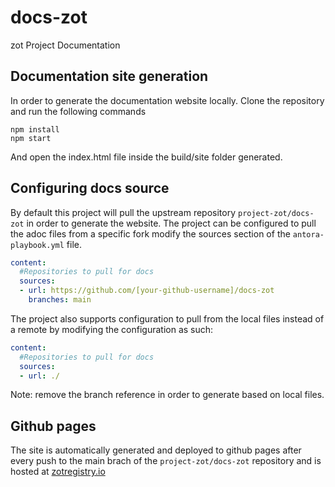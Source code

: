 # docs-zot
zot Project Documentation

## Documentation site generation
In order to generate the documentation website locally. Clone the repository and run the following commands
```console
npm install
npm start
```
And open the index.html file inside the build/site folder generated.

## Configuring docs source
By default this project will pull the upstream repository `project-zot/docs-zot` in order to generate the website.
The project can be configured to pull the adoc files from a specific fork modify the sources section of the `antora-playbook.yml` file.
```yml
content:
  #Repositories to pull for docs
  sources: 
  - url: https://github.com/[your-github-username]/docs-zot
    branches: main
```

The project also supports configuration to pull from the local files instead of a remote by modifying the configuration as such:

```yml
content:
  #Repositories to pull for docs
  sources: 
  - url: ./
```
Note: remove the branch reference in order to generate based on local files.
## Github pages
The site is automatically generated and deployed to github pages after every push to the main brach of the `project-zot/docs-zot` repository and is hosted at [zotregistry.io](https://zotregistry.io/docs-zot/)